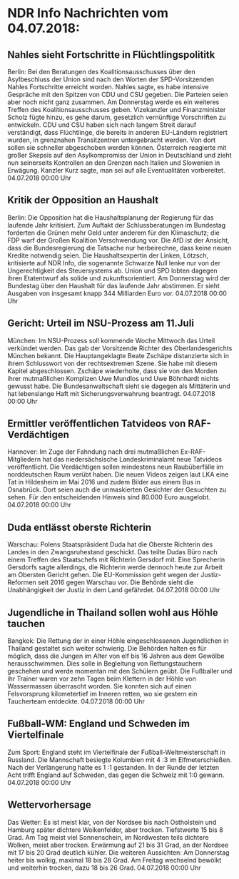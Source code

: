 # NDR Info Nachrichten vom 04.07.2018:


## Nahles sieht Fortschritte in Flüchtlingspolititk
Berlin: Bei den Beratungen des Koalitionsausschusses über den Asylbeschluss der Union sind nach den Worten der SPD-Vorsitzenden Nahles Fortschritte erreicht worden. Nahles sagte, es habe intensive Gespräche mit den Spitzen von CDU und CSU gegeben. Die Parteien seien aber noch nicht ganz zusammen. Am Donnerstag werde es ein weiteres Treffen des Koalitionsausschusses geben. Vizekanzler und Finanzminister Scholz fügte hinzu, es gehe darum, gesetzlich vernünftige Vorschriften zu entwickeln. CDU und CSU haben sich nach langem Streit darauf verständigt, dass Flüchtlinge, die bereits in anderen EU-Ländern registriert wurden, in grenznahen Transitzentren untergebracht werden. Von dort sollen sie schneller abgeschoben werden können. Österreich reagierte mit großer Skepsis auf den Asylkompromiss der Union in Deutschland und zieht nun seinerseits Kontrollen an den Grenzen nach Italien und Slowenien in Erwägung. Kanzler Kurz sagte, man sei auf alle Eventualitäten vorbereitet. 04.07.2018 00:00 Uhr 

## Kritik der Opposition an Haushalt
Berlin: Die Opposition hat die Haushaltsplanung der Regierung für das laufende Jahr kritisiert. Zum Auftakt der Schlussberatungen im Bundestag forderten die Grünen mehr Geld unter anderem für den Klimaschutz; die FDP warf der Großen Koalition Verschwendung vor. Die AfD ist der Ansicht, dass die Bundesregierung die Tatsache nur herbeirechne, dass keine neuen Kredite notwendig seien. Die Haushaltsexpertin der Linken, Lötzsch, kritisierte auf NDR Info, die sogenannte Schwarze Null lenke nur von der Ungerechtigkeit des Steuersystems ab. Union und SPD lobten dagegen ihren Etatentwurf als solide und zukunftsorientiert. Am Donnerstag wird der Bundestag über den Haushalt für das laufende Jahr abstimmen. Er sieht Ausgaben von insgesamt knapp 344 Milliarden Euro vor. 04.07.2018 00:00 Uhr 

## Gericht: Urteil im NSU-Prozess am 11.Juli
München: Im NSU-Prozess soll kommende Woche Mittwoch das Urteil verkündet werden. Das gab der Vorsitzende Richter des Oberlandesgerichts München bekannt. Die Hauptangeklagte Beate Zschäpe distanzierte sich in ihrem Schlusswort von der rechtsextremen Szene. Sie habe mit diesem Kapitel abgeschlossen. Zschäpe wiederholte, dass sie von den Morden ihrer mutmaßlichen Komplizen Uwe Mundlos und Uwe Böhnhardt nichts gewusst habe. Die Bundesanwaltschaft sieht sie dagegen als Mittäterin und hat lebenslange Haft mit Sicherungsverwahrung beantragt. 04.07.2018 00:00 Uhr 

## Ermittler veröffentlichen Tatvideos von RAF-Verdächtigen
Hannover: Im Zuge der Fahndung nach drei mutmaßlichen Ex-RAF-Mitgliedern hat das niedersächsische Landeskriminalamt neue Tatvideos veröffentlicht. Die Verdächtigen sollen mindestens neun Raubüberfälle im norddeutschen Raum verübt haben. Die neuen Videos zeigen laut LKA eine Tat in Hildesheim im Mai 2016 und zudem Bilder aus einem Bus in Osnabrück. Dort seien auch die unmaskierten Gesichter der Gesuchten zu sehen. Für den entscheidenden Hinweis sind 80.000 Euro ausgelobt. 04.07.2018 00:00 Uhr 

## Duda entlässt oberste Richterin
Warschau: Polens Staatspräsident Duda hat die Oberste Richterin des Landes in den Zwangsruhestand geschickt. Das teilte Dudas Büro nach einem Treffen des Staatschefs mit Richterin Gersdorf mit. Eine Sprecherin Gersdorfs sagte allerdings, die Richterin werde dennoch heute zur Arbeit am Obersten Gericht gehen. Die EU-Kommission geht wegen der Justiz-Reformen seit 2016 gegen Warschau vor. Die Behörde sieht die Unabhängigkeit der Justiz in dem Land gefährdet. 04.07.2018 00:00 Uhr 

## Jugendliche in Thailand sollen wohl aus Höhle tauchen
Bangkok: Die Rettung der in einer Höhle eingeschlossenen Jugendlichen in Thailand gestaltet sich weiter schwierig. Die Behörden halten es für möglich, dass die Jungen im Alter von elf bis 16 Jahren aus dem Gewölbe herausschwimmen. Dies solle in Begleitung von Rettungstauchern geschehen und werde momentan mit den Schülern geübt. Die Fußballer und ihr Trainer waren vor zehn Tagen beim Klettern in der Höhle von Wassermassen überrascht worden. Sie konnten sich auf einen Felsvorsprung kilometertief im Inneren retten, wo sie gestern ein Taucherteam entdeckte. 04.07.2018 00:00 Uhr 

## Fußball-WM: England und Schweden im Viertelfinale
Zum Sport:	England steht im Viertelfinale der Fußball-Weltmeisterschaft in Russland. Die Mannschaft besiegte Kolumbien mit 4 :3 im Elfmeterschießen. Nach der Verlängerung hatte es 1 :1 gestanden. In der Runde der letzten Acht trifft England auf Schweden, das gegen die Schweiz mit 1:0 gewann. 04.07.2018 00:00 Uhr 

## Wettervorhersage
Das Wetter: Es ist meist klar, von der Nordsee bis nach Ostholstein und Hamburg später dichtere Wolkenfelder, aber trocken. Tiefstwerte 15 bis 8 Grad. Am Tag meist viel Sonnenschein, im Nordwesten teils dichtere Wolken, meist aber trocken. Erwärmung auf 21 bis 31 Grad, an der Nordsee mit 17 bis 20 Grad deutlich kühler. Die weiteren Aussichten: Am Donnerstag heiter bis wolkig, maximal 18 bis 28 Grad. Am Freitag wechselnd bewölkt und weiterhin trocken, dazu 18 bis 26 Grad. 04.07.2018 00:00 Uhr 
